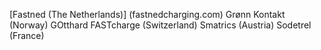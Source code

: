 [Fastned (The Netherlands)] (fastnedcharging.com) 
Grønn Kontakt (Norway) 
GOtthard FASTcharge (Switzerland) 
Smatrics (Austria) 
Sodetrel (France)
